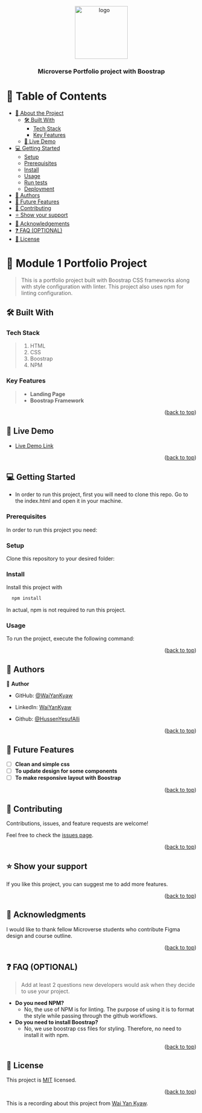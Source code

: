 <a name="readme-top"></a>

<!--
HOW TO USE:
This is an example of how you may give instructions on setting up your project locally.

Modify this file to match your project and remove sections that don't apply.

REQUIRED SECTIONS:
- Table of Contents
- About the Project
  - Built With
  - Live Demo
- Getting Started
- Authors
- Future Features
- Contributing
- Show your support
- Acknowledgements
- License

OPTIONAL SECTIONS:
- FAQ

After you're finished please remove all the comments and instructions!
-->

<div align="center">
  <!-- You are encouraged to replace this logo with your own! Otherwise you can also remove it. -->
  <img src="dogecoin.jpg" alt="logo" width="140"  height="auto" />
  <br/>

  <h3><b>Microverse Portfolio project with Boostrap</b></h3>

</div>

<!-- TABLE OF CONTENTS -->

# 📗 Table of Contents

- [📖 About the Project](#about-project)
  - [🛠 Built With](#built-with)
    - [Tech Stack](#tech-stack)
    - [Key Features](#key-features)
  - [🚀 Live Demo](#live-demo)
- [💻 Getting Started](#getting-started)
  - [Setup](#setup)
  - [Prerequisites](#prerequisites)
  - [Install](#install)
  - [Usage](#usage)
  - [Run tests](#run-tests)
  - [Deployment](#deployment)
- [👥 Authors](#authors)
- [🔭 Future Features](#future-features)
- [🤝 Contributing](#contributing)
- [⭐️ Show your support](#support)
- [🙏 Acknowledgements](#acknowledgements)
- [❓ FAQ (OPTIONAL)](#faq)
- [📝 License](#license)

<!-- PROJECT DESCRIPTION -->

# 📖 Module 1 Portfolio Project <a name="about-project"></a>

> This is a portfolio project built with Boostrap CSS frameworks along with style configuration with linter. This project also uses npm for linting configuration.

## 🛠 Built With <a name="built-with"></a>

### Tech Stack <a name="tech-stack"></a>

> 1. HTML 
> 2. CSS
> 3. Boostrap
> 4. NPM

<!-- Features -->

### Key Features <a name="key-features"></a>

> - **Landing Page**
> - **Boostrap Framework**

<p align="right">(<a href="#readme-top">back to top</a>)</p>

<!-- LIVE DEMO -->

## 🚀 Live Demo <a name="live-demo"></a>

- [Live Demo Link](https://waiyankyaw961999.github.io/Microverse-Portofolio-Boostrap-version/)

<p align="right">(<a href="#readme-top">back to top</a>)</p>

<!-- GETTING STARTED -->

## 💻 Getting Started <a name="getting-started"></a>

- In order to run this project, first you will need to clone this repo. Go to the index.html and open it in your machine.

### Prerequisites

In order to run this project you need:

<!--
Example command:

```sh
 gem install rails
```
 -->

### Setup

Clone this repository to your desired folder:

<!--
Example commands:

```sh
  cd my-folder
  git clone git@github.com:myaccount/my-project.git
```
--->

### Install

Install this project with

<!--
Example command:

```sh
  cd my-project
  gem install
```
--->
```sh
  npm install
```
In actual, npm is not required to run this project.

### Usage

To run the project, execute the following command:

<!--
Example command:

```sh
  rails server
```
--->

<p align="right">(<a href="#readme-top">back to top</a>)</p>

<!-- AUTHORS -->

## 👥 Authors <a name="authors"></a>

👤 **Author**

- GitHub: [@WaiYanKyaw](https://github.com/waiyankyaw961999)
- LinkedIn: [WaiYanKyaw](https://www.linkedin.com/in/wai-yan-k-152b22106/)

- Github: [@HussenYesufAlli](https://github.com/HussenYesufAlli)

<p align="right">(<a href="#readme-top">back to top</a>)</p>

<!-- FUTURE FEATURES -->

## 🔭 Future Features <a name="future-features"></a>

- [ ] **Clean and simple css**
- [ ] **To update design for some components**
- [ ] **To make responsive layout with Boostrap**

<p align="right">(<a href="#readme-top">back to top</a>)</p>

<!-- CONTRIBUTING -->

## 🤝 Contributing <a name="contributing"></a>

Contributions, issues, and feature requests are welcome!

Feel free to check the [issues page](../../issues/).

<p align="right">(<a href="#readme-top">back to top</a>)</p>

<!-- SUPPORT -->

## ⭐️ Show your support <a name="support"></a>

If you like this project, you can suggest me to add more features.

<p align="right">(<a href="#readme-top">back to top</a>)</p>

<!-- ACKNOWLEDGEMENTS -->

## 🙏 Acknowledgments <a name="acknowledgements"></a>

I would like to thank fellow Microverse students who contribute Figma design and course outline.

<p align="right">(<a href="#readme-top">back to top</a>)</p>

<!-- FAQ (optional) -->

## ❓ FAQ (OPTIONAL) <a name="faq"></a>

> Add at least 2 questions new developers would ask when they decide to use your project.

- **Do you need NPM?**
  - No, the use of NPM is for linting. The purpose of using it is to format the style while passing through the github workflows.
- **Do you need to install Boostrap?**
  - No, we use boostrap css files for styling. Therefore, no need to install it with npm.

<p align="right">(<a href="#readme-top">back to top</a>)</p>

<!-- LICENSE -->

## 📝 License <a name="license"></a>

This project is [MIT](./LICENSE) licensed.

<p align="right">(<a href="#readme-top">back to top</a>)</p>

This is a recording about this project from [Wai Yan Kyaw](https://www.loom.com/share/48f053eaef2f4cdda8c953a53793ec42).
